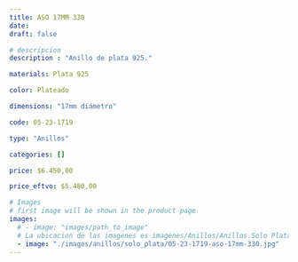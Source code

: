 ```yaml
---
title: ASO 17MM 330
date: 
draft: false

# descripcion
description : "Anillo de plata 925."

materials: Plata 925

color: Plateado

dimensions: "17mm diámetro"

code: 05-23-1719

type: "Anillos"

categories: []

price: $6.450,00

price_eftvo: $5.480,00

# Images
# first image will be shown in the product page
images:
  # - image: "images/path_to_image"
  # La ubicacion de las imagenes es imagenes/Anillos/Anillos.Solo Plata/05-23-1719-aso-17mm-330
  - image: "./images/anillos/solo_plata/05-23-1719-aso-17mm-330.jpg"
---
```

